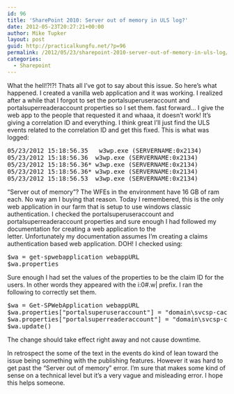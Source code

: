 ```yaml
---
id: 96
title: 'SharePoint 2010: Server out of memory in ULS log?'
date: 2012-05-23T20:27:21+00:00
author: Mike Tupker
layout: post
guid: http://practicalkungfu.net/?p=96
permalink: /2012/05/23/sharepoint-2010-server-out-of-memory-in-uls-log/
categories:
  - Sharepoint
---
```

What the hell!?!?! Thats all I&#8217;ve got to say about this issue. So here&#8217;s what happened. I created a vanilla web application and it was working. I realized after a while that I forgot to set the portalsuperuseraccount and portalsuperreaderaccount properties so I set them. fast forward&#8230; I give the web app to the people that requested it and whaaa, it doesn&#8217;t work! It&#8217;s giving a correlation ID and everything. I think great I&#8217;ll just find the ULS events related to the correlation ID and get this fixed. This is what was logged:

<pre class="brush: text; gutter: true">05/23/2012 15:18:56.35 	w3wp.exe (SERVERNAME:0x2134)            	0x1D78	SharePoint Foundation         	General                       	8kh7	High	Server Out Of Memory.  There is no memory on the server to run your program. Please contact your administrator with this problem.	3afb7d29-3d00-4fff-894f-6a6d783646f7
05/23/2012 15:18:56.36 	w3wp.exe (SERVERNAME:0x2134)            	0x1D78	Web Content Management        	Publishing                    	8vzh	Unexpected	PortalSiteMapProvider was unable to fetch current node, request URL: /_layouts/settings.aspx, message: Server Out Of Memory.  There is no memory on the server to run your program. Please contact your administrator with this problem., stack trace:    at Microsoft.SharePoint.Library.SPRequestInternalClass.GetUserToken(String bstrUrl, String bstrLogin)     at Microsoft.SharePoint.Library.SPRequest.GetUserToken(String bstrUrl, String bstrLogin)     at Microsoft.SharePoint.SPWeb.GetUserToken(String userName)     at Microsoft.SharePoint.Publishing.CacheManager.&lt;.ctor&gt;b__0(SPSite newSite)     at Microsoft.SharePoint.Publishing.CommonUtilities.&lt;&gt;c__DisplayClass1.&lt;RunWithElevatedSite&gt;b__0()     at Microsoft.SharePoint.SPSecurity.&lt;&gt;c__DisplayClass4.&lt;RunWithElevatedPrivileges&gt;b__2()     at Microsoft....	3afb7d29-3d00-4fff-894f-6a6d783646f7
05/23/2012 15:18:56.36*	w3wp.exe (SERVERNAME:0x2134)            	0x1D78	Web Content Management        	Publishing                    	8vzh	Unexpected	...SharePoint.Utilities.SecurityContext.RunAsProcess(CodeToRunElevated secureCode)     at Microsoft.SharePoint.SPSecurity.RunWithElevatedPrivileges(WaitCallback secureCode, Object param)     at Microsoft.SharePoint.SPSecurity.RunWithElevatedPrivileges(CodeToRunElevated secureCode)     at Microsoft.SharePoint.Publishing.CommonUtilities.RunWithElevatedSite(SPSite siteNonElev, Boolean allowUnsafeUpdates, ElevatedSiteProcessor callWithElevatedSite)     at Microsoft.SharePoint.Publishing.CacheManager..ctor(SPSite site)     at Microsoft.SharePoint.Publishing.CacheManager.GetManager(SPSite site, Boolean useContextSite, Boolean allowContextSiteOptimization)     at Microsoft.SharePoint.Publishing.Navigation.PortalSiteMapProvider.get_ObjectFactory()     at Microsoft.SharePoint.Publishing.Navigation.Por...	3afb7d29-3d00-4fff-894f-6a6d783646f7
05/23/2012 15:18:56.36*	w3wp.exe (SERVERNAME:0x2134)            	0x1D78	Web Content Management        	Publishing                    	8vzh	Unexpected	...talSiteMapProvider.get_CurrentNode()	3afb7d29-3d00-4fff-894f-6a6d783646f7
05/23/2012 15:18:56.53 	w3wp.exe (SERVERNAME:0x2134)            	0x1D78	SharePoint Foundation         	General                       	8sl1	High	DelegateControl: Exception thrown while adding control 'Microsoft.SharePoint.Publishing.Navigation.PortalSiteMapDataSourceSwitch': Object reference not set to an instance of an object.	3afb7d29-3d00-4fff-894f-6a6d783646f7</pre>

&#8220;Server out of memory&#8221;? The WFEs in the environment have 16 GB of ram each. No way am I buying that reason. Today I remembered, this is the only web application in our farm that is setup to use windows classic authentication. I checked the portalsuperuseraccount and portalsuperreaderaccount properties and sure enough I had followed my documentation for creating a web application to the letter. Unfortunately my documentation assumes I&#8217;m creating a claims authentication based web application. DOH! I checked using:

<pre class="brush: powershell; gutter: true">$wa = get-spwebapplication webappURL
$wa.properties</pre>

Sure enough I had set the values of the properties to be the claim ID for the users. In other words they appeared with the i:0#.w| prefix. I ran the following to correctly set them.

<pre class="brush: powershell; gutter: true ">$wa = Get-SPWebApplication webappURL
$wa.properties["portalsuperuseraccount"] = "domain\svcsp-cacheuser"
$wa.properties["portalsuperreaderaccount"] = "domain\svcsp-cachereader"
$wa.update()</pre>

The change should take effect right away and not cause downtime.

In retrospect the some of the text in the events do kind of lean toward the issue being something with the publishing features. However it was hard to get past the &#8220;Server out of memory&#8221; error. I&#8217;m sure that makes some kind of sense on a technical level but it&#8217;s a very vague and misleading error. I hope this helps someone.